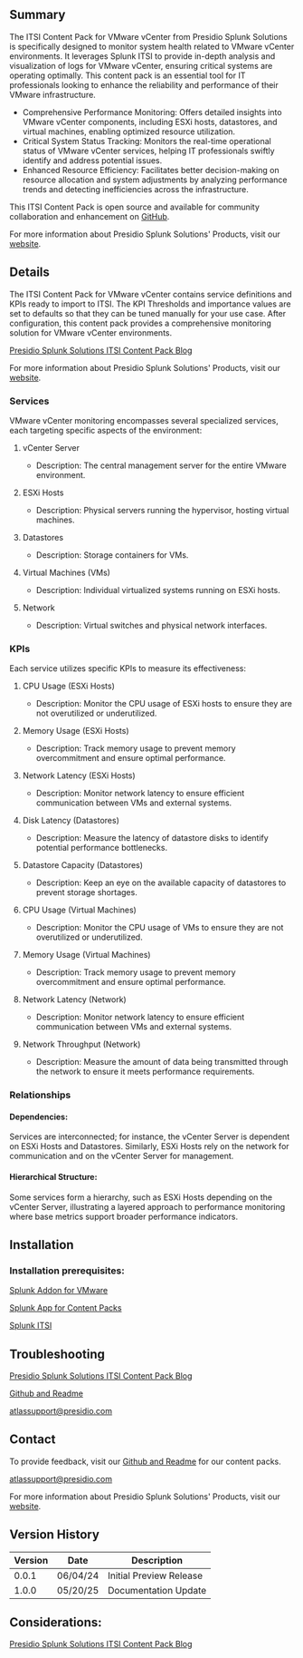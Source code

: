 ## Summary
The ITSI Content Pack for VMware vCenter from Presidio Splunk Solutions is specifically designed to monitor system health related to VMware vCenter environments. It leverages Splunk ITSI to provide in-depth analysis and visualization of logs for VMware vCenter, ensuring critical systems are operating optimally. This content pack is an essential tool for IT professionals looking to enhance the reliability and performance of their VMware infrastructure.

* Comprehensive Performance Monitoring: Offers detailed insights into VMware vCenter components, including ESXi hosts, datastores, and virtual machines, enabling optimized resource utilization.
* Critical System Status Tracking: Monitors the real-time operational status of VMware vCenter services, helping IT professionals swiftly identify and address potential issues.
* Enhanced Resource Efficiency: Facilitates better decision-making on resource allocation and system adjustments by analyzing performance trends and detecting inefficiencies across the infrastructure.

This ITSI Content Pack is open source and available for community collaboration and enhancement on [GitHub](https://www.github.com/kinneygroup).

For more information about Presidio Splunk Solutions' Products, visit our [website](https://atlas.presidio.com).

## Details
The ITSI Content Pack for VMware vCenter contains service definitions and KPIs ready to import to ITSI. The KPI Thresholds and importance values are set to defaults so that they can be tuned manually for your use case. After configuration, this content pack provides a comprehensive monitoring solution for VMware vCenter environments.

[Presidio Splunk Solutions ITSI Content Pack Blog](https://kinneygroup.com/blog/installing-itsi-content-packs/)

For more information about Presidio Splunk Solutions' Products, visit our [website](https://atlas.presidio.com).

### Services
VMware vCenter monitoring encompasses several specialized services, each targeting specific aspects of the environment:

1. vCenter Server
    * Description: The central management server for the entire VMware environment.

2. ESXi Hosts
    * Description: Physical servers running the hypervisor, hosting virtual machines.

3. Datastores
    * Description: Storage containers for VMs.

4. Virtual Machines (VMs)
    * Description: Individual virtualized systems running on ESXi hosts.

5. Network
    * Description: Virtual switches and physical network interfaces.


### KPIs
Each service utilizes specific KPIs to measure its effectiveness:

1. CPU Usage (ESXi Hosts)
    * Description: Monitor the CPU usage of ESXi hosts to ensure they are not overutilized or underutilized.

2. Memory Usage (ESXi Hosts)
    * Description: Track memory usage to prevent memory overcommitment and ensure optimal performance.

4. Network Latency (ESXi Hosts)
    * Description: Monitor network latency to ensure efficient communication between VMs and external systems.

5. Disk Latency (Datastores)
    * Description: Measure the latency of datastore disks to identify potential performance bottlenecks.

6. Datastore Capacity (Datastores)
    * Description: Keep an eye on the available capacity of datastores to prevent storage shortages.

7. CPU Usage (Virtual Machines)
    * Description: Monitor the CPU usage of VMs to ensure they are not overutilized or underutilized.

8. Memory Usage (Virtual Machines)
    * Description: Track memory usage to prevent memory overcommitment and ensure optimal performance.

9. Network Latency (Network)
    * Description: Monitor network latency to ensure efficient communication between VMs and external systems.

10. Network Throughput (Network)
    * Description: Measure the amount of data being transmitted through the network to ensure it meets performance requirements.


### Relationships
#### Dependencies:
Services are interconnected; for instance, the vCenter Server is dependent on ESXi Hosts and Datastores. Similarly, ESXi Hosts rely on the network for communication and on the vCenter Server for management.

#### Hierarchical Structure:
Some services form a hierarchy, such as ESXi Hosts depending on the vCenter Server, illustrating a layered approach to performance monitoring where base metrics support broader performance indicators.

## Installation

### Installation prerequisites:

[Splunk Addon for VMware](https://splunkbase.splunk.com)

[Splunk App for Content Packs](https://splunkbase.splunk.com/app/5391)

[Splunk ITSI](https://www.splunk.com/en_us/products/it-service-intelligence.html)

## Troubleshooting

[Presidio Splunk Solutions ITSI Content Pack Blog](https://kinneygroup.com/blog/installing-itsi-content-packs/)

[Github and Readme](https://www.github.com/kinneygroup)

atlassupport@presidio.com

## Contact

To provide feedback, visit our [Github and Readme](https://www.github.com/kinneygroup) for our content packs.

atlassupport@presidio.com

For more information about Presidio Splunk Solutions' Products, visit our [website](https://atlas.presidio.com).

## Version History

| Version | Date  | Description                |
|---------|-------|----------------------------|
| 0.0.1   | 06/04/24 | Initial Preview Release    |
| 1.0.0   | 05/20/25 | Documentation Update |

## Considerations:

[Presidio Splunk Solutions ITSI Content Pack Blog](https://kinneygroup.com/blog/installing-itsi-content-packs/)